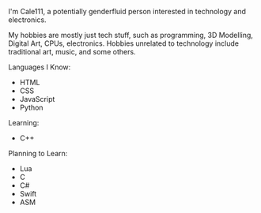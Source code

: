 I'm Cale111, a potentially genderfluid person interested in technology and electronics.

My hobbies are mostly just tech stuff, such as programming, 3D Modelling, Digital Art, CPUs, electronics. Hobbies unrelated to technology include traditional art, music, and some others.

Languages I Know:
- HTML
- CSS
- JavaScript
- Python

Learning:
- C++

Planning to Learn:
- Lua
- C
- C#
- Swift
- ASM
